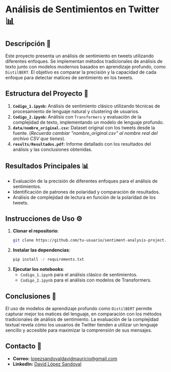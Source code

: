 
# Análisis de Sentimientos en Twitter 📊

## Descripción 📄
Este proyecto presenta un análisis de sentimiento en tweets utilizando diferentes enfoques. Se implementan métodos tradicionales de análisis de texto junto con modelos modernos basados en aprendizaje profundo, como `DistilBERT`. El objetivo es comparar la precisión y la capacidad de cada enfoque para detectar matices de sentimiento en los tweets.

## Estructura del Proyecto 📂
1. **`Codigo_1.ipynb`:** Análisis de sentimiento clásico utilizando técnicas de procesamiento de lenguaje natural y clustering de usuarios.
2. **`Codigo_2.ipynb`:** Análisis con `Transformers` y evaluación de la complejidad de texto, implementando un modelo de lenguaje profundo.
3. **`data/nombre_original.csv`:** Dataset original con los tweets desde la fuente. (*Recuerda cambiar "nombre_original.csv" al nombre real del archivo CSV que tienes*).
4. **`results/Resultados.pdf`:** Informe detallado con los resultados del análisis y las conclusiones obtenidas.

## Resultados Principales 📊
- Evaluación de la precisión de diferentes enfoques para el análisis de sentimientos.
- Identificación de patrones de polaridad y comparación de resultados.
- Análisis de complejidad de lectura en función de la polaridad de los tweets.

## Instrucciones de Uso ⚙️
1. **Clonar el repositorio**:
    ```bash
    git clone https://github.com/tu-usuario/sentiment-analysis-project.git
    ```
2. **Instalar las dependencias**:
    ```bash
    pip install -r requirements.txt
    ```
3. **Ejecutar los notebooks**:
    - `Codigo_1.ipynb` para el análisis clásico de sentimientos.
    - `Codigo_2.ipynb` para el análisis con modelos de Transformers.

## Conclusiones 🎯
El uso de modelos de aprendizaje profundo como `DistilBERT` permite capturar mejor los matices del lenguaje, en comparación con los métodos tradicionales de análisis de sentimiento. La evaluación de la complejidad textual revela cómo los usuarios de Twitter tienden a utilizar un lenguaje sencillo y accesible para maximizar la comprensión de sus mensajes.

## Contacto 📧
- **Correo:** [lopezsandovaldavidmauricio@gmail.com](mailto:lopezsandovaldavidmauricio@gmail.com)
- **LinkedIn:** [David López Sandoval](https://www.linkedin.com/in/ingenierodavidlopezsandoval/)

